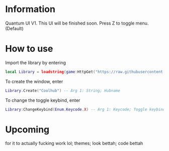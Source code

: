 # Information
  Quantum UI V1. 
  This UI will be finished soon.
  Press Z to toggle menu. (Default)
# How to use
  Import the library by entering
  ```lua
local Library = loadstring(game:HttpGet("https://raw.githubusercontent.com/exdssnuiag/Quantum-UI/refs/heads/main/Hub_Code.lua"))()
```
  To create the window, enter
```lua
Library.Create("Coolhub") -- Arg 1: String; Hubname
```
  To change the toggle keybind, enter
  ```lua
Library:ChangeKeybind(Enum.Keycode.X) -- Arg 1: Keycode; Toggle keybind
```
# Upcoming
  for it to actually fucking work lol;
  themes;
  look bettah;
  code bettah
